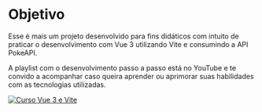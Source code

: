 
# Objetivo

Esse é mais um projeto desenvolvido para fins didáticos com intuito de praticar o desenvolvimento com Vue 3 utilizando Vite e consumindo a API PokeAPI.

A playlist com o desenvolvimento passo a passo está no YouTube e te convido a acompanhar caso queira aprender ou aprimorar suas habilidades com as tecnologias utilizadas.

<a href="https://www.youtube.com/watch?v=JWEhN12bW8w&list=PLygIEirBzJi64nSpsN1S6varBLU0HckAF" target="_blank">
  <img src="https://user-images.githubusercontent.com/44410208/213874225-3556aefc-cd31-428b-aa2c-787289d8e4a3.png" alt="Curso Vue 3 e Vite" />
</a>

